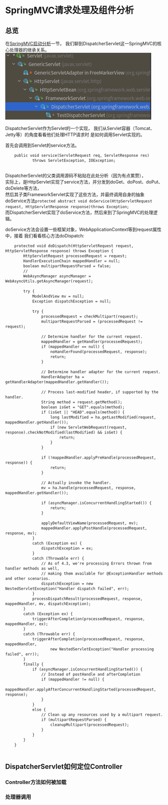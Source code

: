 # SpringMVC请求处理及组件分析

## 总览

在[SpringMVC启动分析](spring-mvc-startup.md)一节，
我们聊到DispatcherServlet这一SpringMVC的核心处理器的继承关系。  
![DispatcherServlet_inheritance.png](DispatcherServlet_inheritance.png)

DispatcherServlet作为Servlet的一个实现，
我们从Servlet容器（Tomcat、Jetty等）的角度看看他们处理HTTP请求时
是如何调用Servlet实现的。

首先会调用到Servlet的service方法。
~~~
    public void service(ServletRequest req, ServletResponse res)
            throws ServletException, IOException;
            
~~~

DispatcherServlet的父类调用源码不粘贴在此处分析（因为有点累赘），  
实际上，是HttpServlet实现了service方法，并分发到doGet、doPost、doPut、doDelete等方法，  
然后其子类FrameworkServlet实现了这些方法，并最终调用自身的抽象doService方法`protected abstract void doService(HttpServletRequest request, HttpServletResponse response)throws Exception;`  
而DispatcherServlet实现了doService方法，然后来到了SpringMVC的处理逻辑。

doService方法会设置一些框架对象，WebApplicationContext等到request属性中，接着
我们看看核心方法doDispatch:

~~~
	protected void doDispatch(HttpServletRequest request, HttpServletResponse response) throws Exception {
		HttpServletRequest processedRequest = request;
		HandlerExecutionChain mappedHandler = null;
		boolean multipartRequestParsed = false;
        //
		WebAsyncManager asyncManager = WebAsyncUtils.getAsyncManager(request);

		try {
			ModelAndView mv = null;
			Exception dispatchException = null;

			try {
				processedRequest = checkMultipart(request);
				multipartRequestParsed = (processedRequest != request);

				// Determine handler for the current request.
				mappedHandler = getHandler(processedRequest);
				if (mappedHandler == null) {
					noHandlerFound(processedRequest, response);
					return;
				}

				// Determine handler adapter for the current request.
				HandlerAdapter ha = getHandlerAdapter(mappedHandler.getHandler());

				// Process last-modified header, if supported by the handler.
				String method = request.getMethod();
				boolean isGet = "GET".equals(method);
				if (isGet || "HEAD".equals(method)) {
					long lastModified = ha.getLastModified(request, mappedHandler.getHandler());
					if (new ServletWebRequest(request, response).checkNotModified(lastModified) && isGet) {
						return;
					}
				}

				if (!mappedHandler.applyPreHandle(processedRequest, response)) {
					return;
				}

				// Actually invoke the handler.
				mv = ha.handle(processedRequest, response, mappedHandler.getHandler());

				if (asyncManager.isConcurrentHandlingStarted()) {
					return;
				}

				applyDefaultViewName(processedRequest, mv);
				mappedHandler.applyPostHandle(processedRequest, response, mv);
			}
			catch (Exception ex) {
				dispatchException = ex;
			}
			catch (Throwable err) {
				// As of 4.3, we're processing Errors thrown from handler methods as well,
				// making them available for @ExceptionHandler methods and other scenarios.
				dispatchException = new NestedServletException("Handler dispatch failed", err);
			}
			processDispatchResult(processedRequest, response, mappedHandler, mv, dispatchException);
		}
		catch (Exception ex) {
			triggerAfterCompletion(processedRequest, response, mappedHandler, ex);
		}
		catch (Throwable err) {
			triggerAfterCompletion(processedRequest, response, mappedHandler,
					new NestedServletException("Handler processing failed", err));
		}
		finally {
			if (asyncManager.isConcurrentHandlingStarted()) {
				// Instead of postHandle and afterCompletion
				if (mappedHandler != null) {
					mappedHandler.applyAfterConcurrentHandlingStarted(processedRequest, response);
				}
			}
			else {
				// Clean up any resources used by a multipart request.
				if (multipartRequestParsed) {
					cleanupMultipart(processedRequest);
				}
			}
		}
	}


~~~




## DispatcherServlet如何定位Controller

### Controller方法如何被加载


### 处理器调用











